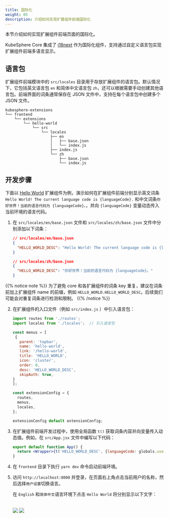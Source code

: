 ```yaml
---
title: 国际化
weight: 05
description: 介绍如何实现扩展组件前端国际化
---
```


本节介绍如何实现扩展组件前端页面的国际化。

KubeSphere Core 集成了 [i18next](https://www.i18next.com/) 作为国际化组件，支持通过自定义语言包实现扩展组件前端多语言显示。

## 语言包

扩展组件前端模块中的 `src/locales` 目录用于存放扩展组件的语言包。默认情况下，它包括英文语言包 `en` 和简体中文语言包 `zh`，还可以根据需要手动创建其他语言包。前端界面的词条通常保存在 JSON 文件中，支持在每个语言包中创建多个 JSON 文件。

```shell
kubesphere-extensions
└── frontend
    └── extensions
        └── hello-world
            └── src
                └── locales
                    ├── en
                    │   ├── base.json
                    │   └── index.js
                    ├── index.js
                    └── zh
                        ├── base.json
                        └── index.js
```

## 开发步骤

下面以 [Hello World](../../quickstart/hello-world-extension/) 扩展组件为例，演示如何在扩展组件前端分别显示英文词条 `Hello World! The current language code is {languageCode}.` 和中文词条`你好世界！当前的语言代码为 {languageCode}。`，并向 `{languageCode}` 变量动态传入当前环境的语言代码。

1. 在 `src/locales/en/base.json` 文件和 `src/locales/zh/base.json` 文件中分别添加以下词条：

   ```json
   // src/locales/en/base.json
   {
     "HELLO_WORLD_DESC": "Hello World! The current language code is {languageCode}."
   }
   ```

   ```json
   // src/locales/zh/base.json
   {
     "HELLO_WORLD_DESC": "你好世界！当前的语言代码为 {languageCode}。"
   }
   ```

  {{% notice note %}}
  为了避免 core 和各扩展组件的词条 key 重复，建议在词条前加上扩展组件 name 的前缀，例如 `HELLO_WORLD.HELLO_WORLD_DESC`。后续我们可能会对重复词条进行检测和限制。
  {{% /notice %}}

2. 在扩展组件的入口文件（例如 `src/index.js` ）中引入语言包：

   ```js
   import routes from './routes';
   import locales from './locales';  // 引入语言包

   const menus = [
    {
      parent: 'topbar',
      name: 'hello-world',
      link: '/hello-world',
      title: 'HELLO_WORLD',
      icon: 'cluster',
      order: 0,
      desc: 'HELLO_WORLD_DESC',
      skipAuth: true,
   }
   ];

   const extensionConfig = {
     routes,
     menus,
     locales,
   };

   extensionConfig default extensionConfig;
   ```

3. 在扩展组件前端开发过程中，使用全局函数 `t()` 获取词条内容并向变量传入动态值。例如，在 `src/App.jsx` 文件中编写以下代码：

   ```jsx
   export default function App() {
     return <Wrapper>{t('HELLO_WORLD_DESC', {languageCode: globals.user.lang})}</Wrapper>;
   }
   ```

4. 在 `frontend` 目录下执行 `yarn dev` 命令启动前端环境。

5. 访问 `http://localhost:8000` 并登录，在页面右上角点击当前用户的名称，然后选择`用户设置`切换语言。

   在 `English` 和`简体中文`语言环境下点击 `Hello World` 将分别显示以下文字：

   <img src="./locale-demo-en.png" style="margin: 0px">

   <img src="./locale-demo-zh.png" style="margin: 20px 0px 0px">
